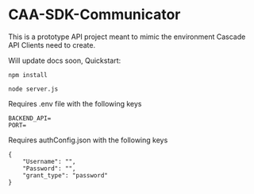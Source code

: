 # CAA-SDK-Communicator
This is a prototype API project meant to mimic the environment Cascade API Clients need to create. 

Will update docs soon, Quickstart:

```
npm install

node server.js
```

Requires .env file with the following keys
```
BACKEND_API=
PORT=
```
Requires authConfig.json with the following keys
```
{
    "Username": "",
    "Password": "",
    "grant_type": "password"
}
```
